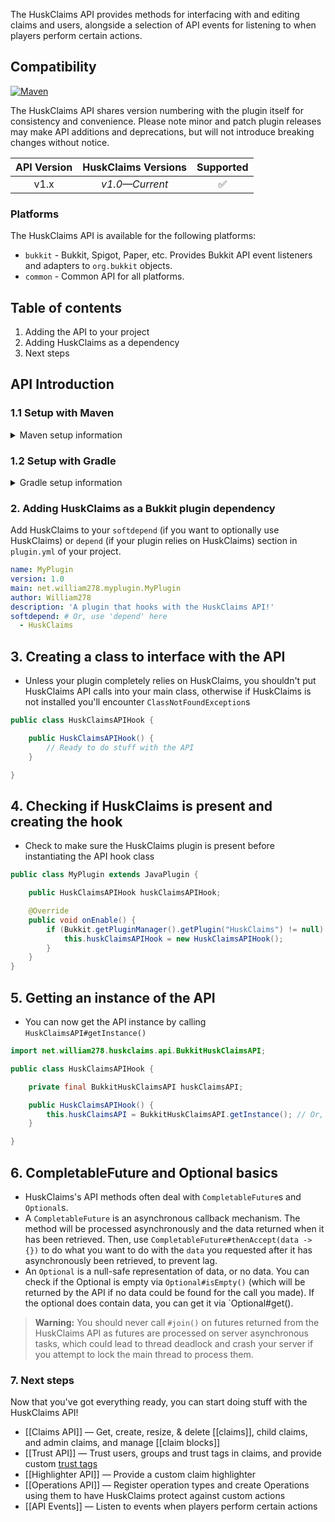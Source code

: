 The HuskClaims API provides methods for interfacing with and editing claims and users, alongside a selection of API events for listening to when players perform certain actions.

## Compatibility
[![Maven](https://repo.william278.net/api/badge/latest/releases/net/william278/huskclaims/huskclaims-common?color=00fb9a&name=Maven&prefix=v)](https://repo.william278.net/#/releases/net/william278/huskclaims/)

The HuskClaims API shares version numbering with the plugin itself for consistency and convenience. Please note minor and patch plugin releases may make API additions and deprecations, but will not introduce breaking changes without notice.

| API Version | HuskClaims Versions  | Supported |
|:-----------:|:--------------------:|:---------:|
|    v1.x     | _v1.0&mdash;Current_ |     ✅     |


### Platforms
The HuskClaims API is available for the following platforms:

* `bukkit` - Bukkit, Spigot, Paper, etc. Provides Bukkit API event listeners and adapters to `org.bukkit` objects.
* `common` - Common API for all platforms.

## Table of contents
1. Adding the API to your project
2. Adding HuskClaims as a dependency
3. Next steps

## API Introduction
### 1.1 Setup with Maven
<details>
<summary>Maven setup information</summary>

Add the repository to your `pom.xml` as per below. You can alternatively specify `/snapshots` for the repository containing the latest development builds (not recommended).
```xml
<repositories>
    <repository>
        <id>william278.net</id>
        <url>https://repo.william278.net/releases</url>
    </repository>
</repositories>
```
Add the dependency to your `pom.xml` as per below. Replace `PLATFORM` with your target platform (see above) and `VERSION` with the latest version of HuskClaims (without the v): ![Latest version](https://img.shields.io/github/v/tag/WiIIiam278/HuskClaims?color=%23282828&label=%20&style=flat-square)
```xml
<dependency>
    <groupId>net.william278.huskclaims</groupId>
    <artifactId>huskclaims-PLATFORM</artifactId>
    <version>VERSION</version>
    <scope>provided</scope>
</dependency>
```
</details>

### 1.2 Setup with Gradle
<details>
<summary>Gradle setup information</summary>

Add the dependency as per below to your `build.gradle`. You can alternatively specify `/snapshots` for the repository containing the latest development builds (not recommended).
```groovy
allprojects {
	repositories {
		maven { url 'https://repo.william278.net/releases' }
	}
}
```
Add the dependency as per below. Replace `PLATFORM` with your target platform (see above) and `VERSION` with the latest version of HuskClaims (without the v): ![Latest version](https://img.shields.io/github/v/tag/WiIIiam278/HuskClaims?color=%23282828&label=%20&style=flat-square)

```groovy
dependencies {
    compileOnly 'net.william278.huskclaims:huskclaims-PLATFORM:VERSION'
}
```
</details>

### 2. Adding HuskClaims as a Bukkit plugin dependency
Add HuskClaims to your `softdepend` (if you want to optionally use HuskClaims) or `depend` (if your plugin relies on HuskClaims) section in `plugin.yml` of your project.

```yaml
name: MyPlugin
version: 1.0
main: net.william278.myplugin.MyPlugin
author: William278
description: 'A plugin that hooks with the HuskClaims API!'
softdepend: # Or, use 'depend' here
  - HuskClaims
```

## 3. Creating a class to interface with the API
- Unless your plugin completely relies on HuskClaims, you shouldn't put HuskClaims API calls into your main class, otherwise if HuskClaims is not installed you'll encounter `ClassNotFoundException`s

```java
public class HuskClaimsAPIHook {

    public HuskClaimsAPIHook() {
        // Ready to do stuff with the API
    }

}
```
## 4. Checking if HuskClaims is present and creating the hook
- Check to make sure the HuskClaims plugin is present before instantiating the API hook class

```java
public class MyPlugin extends JavaPlugin {

    public HuskClaimsAPIHook huskClaimsAPIHook;

    @Override
    public void onEnable() {
        if (Bukkit.getPluginManager().getPlugin("HuskClaims") != null) {
            this.huskClaimsAPIHook = new HuskClaimsAPIHook();
        }
    }
}
```

## 5. Getting an instance of the API
- You can now get the API instance by calling `HuskClaimsAPI#getInstance()`

```java
import net.william278.huskclaims.api.BukkitHuskClaimsAPI;

public class HuskClaimsAPIHook {

    private final BukkitHuskClaimsAPI huskClaimsAPI;

    public HuskClaimsAPIHook() {
        this.huskClaimsAPI = BukkitHuskClaimsAPI.getInstance(); // Or, HuskClaimsAPI.getInstance() for the common API
    }

}
```

## 6. CompletableFuture and Optional basics
- HuskClaims's API methods often deal with `CompletableFuture`s and `Optional`s.
- A `CompletableFuture` is an asynchronous callback mechanism. The method will be processed asynchronously and the data returned when it has been retrieved. Then, use `CompletableFuture#thenAccept(data -> {})` to do what you want to do with the `data` you requested after it has asynchronously been retrieved, to prevent lag.
- An `Optional` is a null-safe representation of data, or no data. You can check if the Optional is empty via `Optional#isEmpty()` (which will be returned by the API if no data could be found for the call you made). If the optional does contain data, you can get it via `Optional#get().

> **Warning:** You should never call `#join()` on futures returned from the HuskClaims API as futures are processed on server asynchronous tasks, which could lead to thread deadlock and crash your server if you attempt to lock the main thread to process them.

### 7. Next steps
Now that you've got everything ready, you can start doing stuff with the HuskClaims API!
- [[Claims API]] &mdash; Get, create, resize, & delete [[claims]], child claims, and admin claims, and manage [[claim blocks]]
- [[Trust API]] &mdash; Trust users, groups and trust tags in claims, and provide custom [trust tags](trust#trust-tags)
- [[Highlighter API]] &mdash; Provide a custom claim highlighter
- [[Operations API]] &mdash; Register operation types and create Operations using them to have HuskClaims protect against custom actions 
- [[API Events]] &mdash; Listen to events when players perform certain actions
